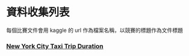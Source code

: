 # 資料收集列表

每個比賽文件會用 kaggle 的 url 作為檔案名稱，以競賽的標題作為文件標題

### [New York City Taxi Trip Duration](./nyc-taxi-trip-duration.md)

